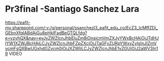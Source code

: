 # Pr3final -Santiago Sanchez Lara
https://eafit-my.sharepoint.com/:v:/g/personal/ssanchezl3_eafit_edu_co/EcZ3_IcMffZDi_GEbnXfqIABdAjGu8pHkIFadBeGTQLfdg?e=vzyhQX&nav=eyJyZWZlcnJhbEluZm8iOnsicmVmZXJyYWxBcHAiOiJTdHJlYW1XZWJBcHAiLCJyZWZlcnJhbFZpZXciOiJTaGFyZURpYWxvZyIsInJlZmVycmFsQXBwUGxhdGZvcm0iOiJXZWIiLCJyZWZlcnJhbE1vZGUiOiJ2aWV3In19 VIDEO
